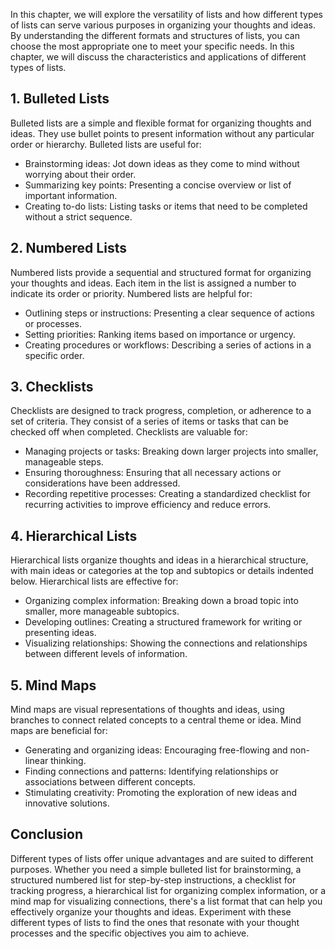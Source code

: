
In this chapter, we will explore the versatility of lists and how different types of lists can serve various purposes in organizing your thoughts and ideas. By understanding the different formats and structures of lists, you can choose the most appropriate one to meet your specific needs. In this chapter, we will discuss the characteristics and applications of different types of lists.

**1. Bulleted Lists**
---------------------

Bulleted lists are a simple and flexible format for organizing thoughts and ideas. They use bullet points to present information without any particular order or hierarchy. Bulleted lists are useful for:

* Brainstorming ideas: Jot down ideas as they come to mind without worrying about their order.
* Summarizing key points: Presenting a concise overview or list of important information.
* Creating to-do lists: Listing tasks or items that need to be completed without a strict sequence.

**2. Numbered Lists**
---------------------

Numbered lists provide a sequential and structured format for organizing your thoughts and ideas. Each item in the list is assigned a number to indicate its order or priority. Numbered lists are helpful for:

* Outlining steps or instructions: Presenting a clear sequence of actions or processes.
* Setting priorities: Ranking items based on importance or urgency.
* Creating procedures or workflows: Describing a series of actions in a specific order.

**3. Checklists**
-----------------

Checklists are designed to track progress, completion, or adherence to a set of criteria. They consist of a series of items or tasks that can be checked off when completed. Checklists are valuable for:

* Managing projects or tasks: Breaking down larger projects into smaller, manageable steps.
* Ensuring thoroughness: Ensuring that all necessary actions or considerations have been addressed.
* Recording repetitive processes: Creating a standardized checklist for recurring activities to improve efficiency and reduce errors.

**4. Hierarchical Lists**
-------------------------

Hierarchical lists organize thoughts and ideas in a hierarchical structure, with main ideas or categories at the top and subtopics or details indented below. Hierarchical lists are effective for:

* Organizing complex information: Breaking down a broad topic into smaller, more manageable subtopics.
* Developing outlines: Creating a structured framework for writing or presenting ideas.
* Visualizing relationships: Showing the connections and relationships between different levels of information.

**5. Mind Maps**
----------------

Mind maps are visual representations of thoughts and ideas, using branches to connect related concepts to a central theme or idea. Mind maps are beneficial for:

* Generating and organizing ideas: Encouraging free-flowing and non-linear thinking.
* Finding connections and patterns: Identifying relationships or associations between different concepts.
* Stimulating creativity: Promoting the exploration of new ideas and innovative solutions.

**Conclusion**
--------------

Different types of lists offer unique advantages and are suited to different purposes. Whether you need a simple bulleted list for brainstorming, a structured numbered list for step-by-step instructions, a checklist for tracking progress, a hierarchical list for organizing complex information, or a mind map for visualizing connections, there's a list format that can help you effectively organize your thoughts and ideas. Experiment with these different types of lists to find the ones that resonate with your thought processes and the specific objectives you aim to achieve.
